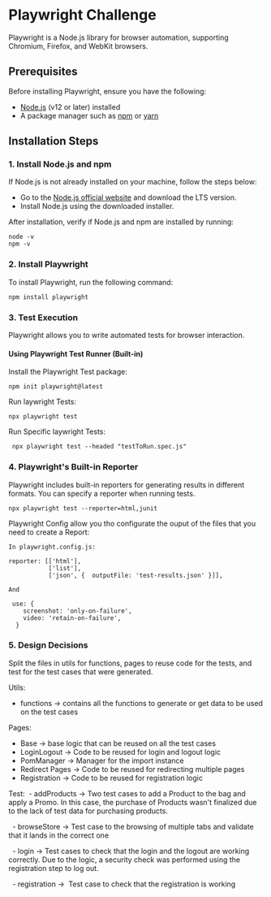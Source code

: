 ﻿# Playwright Challenge

Playwright is a Node.js library for browser automation, supporting Chromium, Firefox, and WebKit browsers.

## Prerequisites

Before installing Playwright, ensure you have the following:

- [Node.js](https://nodejs.org/) (v12 or later) installed
- A package manager such as [npm](https://www.npmjs.com/) or [yarn](https://yarnpkg.com/)

## Installation Steps

### 1. Install Node.js and npm

If Node.js is not already installed on your machine, follow the steps below:

- Go to the [Node.js official website](https://nodejs.org/) and download the LTS version.
- Install Node.js using the downloaded installer.

After installation, verify if Node.js and npm are installed by running:

```
node -v
npm -v
```

### 2. Install Playwright
To install Playwright, run the following command:

```
npm install playwright
```

### 3. Test Execution
Playwright allows you to write automated tests for browser interaction. 

#### Using Playwright Test Runner (Built-in)

Install the Playwright Test package:
```
npm init playwright@latest
```

Run laywright Tests:
```
npx playwright test
```

Run Specific laywright Tests:
```
 npx playwright test --headed "testToRun.spec.js"
```

### 4. Playwright's Built-in Reporter
Playwright includes built-in reporters for generating results in different formats. You can specify a reporter when running tests.
```
npx playwright test --reporter=html,junit
```

Playwright Config allow you tho configurate the ouput of the files that you need to create a Report:
```
In playwright.config.js:

reporter: [['html'],
           ['list'],
           ['json', {  outputFile: 'test-results.json' }]],

And

 use: {
    screenshot: 'only-on-failure',
    video: 'retain-on-failure',
  }

```

### 5. Design Decisions

Split the files in utils for functions, pages to reuse code for the tests, and test for the test cases that were generated.

Utils:
- functions -> contains all the functions to generate or get data to be used on the test cases

Pages:
- Base -> base logic that can be reused on all the test cases
- LoginLogout -> Code to be reused for login and logout logic
- PomManager -> Manager for the import instance
- Redirect Pages -> Code to be reused for redirecting multiple pages
- Registration -> Code to be reused for registration logic


Test:
 - addProducts -> Two test cases to add a Product to the bag and apply a Promo. In this case, the purchase of Products wasn't finalized due to the lack of test data for purchasing products.

  - browseStore -> Test case to the browsing of multiple tabs and validate that it lands in the correct one 

  - login -> Test cases to check that the login and the logout are working correctly. Due to the logic, a security check was performed using the registration step to log out.

  - registration ->  Test case to check that the registration is working